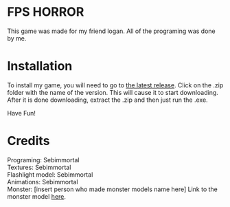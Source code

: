 # FPS HORROR

This game was made for my friend logan. All of the programing was done by me.


# Installation

To install my game, you will need to go to [the latest release](https://github.com/Sebimmortal/FPS-horror/releases/tag/windows). Click on the .zip folder with the name of the version. This will cause it to start downloading. After it is done downloading, extract the .zip and then just run the .exe.

Have Fun!

# Credits

Programing: Sebimmortal  
Textures: Sebimmortal  
Flashlight model: Sebimmortal  
Animations: Sebimmortal  
Monster: [insert person who made monster models name here] Link to the monster model [here](https://idk.idk/idk/idk/ihavenocluerightnow).
